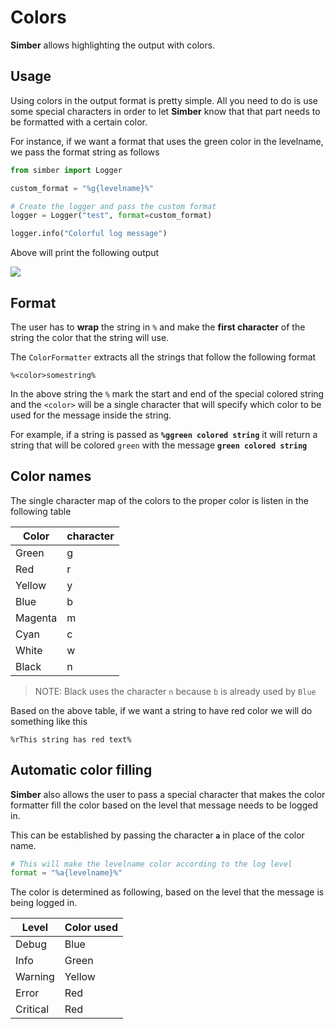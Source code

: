 
# Colors

**Simber** allows highlighting the output with colors.

## Usage

Using colors in the output format is pretty simple. All you need to do is use some special characters in order to let **Simber** know that that part needs to be formatted with a certain color.

For instance, if we want a format that uses the green color in the levelname, we pass the format string as follows

```python
from simber import Logger

custom_format = "%g{levelname}%"

# Create the logger and pass the custom format
logger = Logger("test", format=custom_format)

logger.info("Colorful log message")
```

Above will print the following output

<img src="/assets/logger_color.jpg">

## Format

The user has to **wrap** the string in `%` and make the **first character** of the string the color that the string will use.

The `ColorFormatter` extracts all the strings that follow the following format

```%<color>somestring%```

In the above string the `%` mark the start and end of the special colored string and the `<color>` will be a single character that will specify which color to be used for the message inside the string.

For example, if a string is passed as **`%ggreen colored string`** it will return a string that will be colored `green` with the message **`green colored string`**

## Color names

The single character map of the colors to the proper color is listen in the following table

| Color | character |
| ----- | --------- |
| Green | g         |
| Red   | r         |
| Yellow | y        |
| Blue | b          |
| Magenta | m       |
| Cyan | c |
| White | w |
| Black | n |

>NOTE: Black uses the character `n` because `b` is already used by `Blue`

Based on the above table, if we want a string to have red color we will do something like this

```%rThis string has red text%```

## Automatic color filling

**Simber** also allows the user to pass a special character that makes the color formatter fill the color based on the level that message needs to be logged in.

This can be established by passing the character **`a`** in place of the color name.

```python
# This will make the levelname color according to the log level
format = "%a{levelname}%"
```

The color is determined as following, based on the level that the message is being logged in.

| Level | Color used |
| ----- | ---------- |
| Debug | Blue |
| Info | Green |
| Warning | Yellow |
| Error | Red |
| Critical | Red |